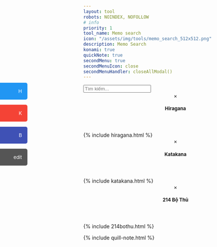 ```yaml
---
layout: tool
robots: NOINDEX, NOFOLLOW
# info
priority: 1
tool_name: Memo search
icon: "/assets/img/tools/memo_search_512x512.png"
description: Memo Search
konami: true
quickNote: true
secondMenu: true
secondMenuIcon: close
secondMenuHandler: closeAllModal()
---
```

<script>
  function closeAllModal() {
    try {
      document.getElementById('quillNote').style.display = 'none';
    } catch (error) {}
    try {
      document.getElementById('hiraganaModal').style.display='none';
    } catch (error) {}
    try {
      document.getElementById('katakanaModal').style.display='none';
    } catch (error) {}
    try {
      document.getElementById('boThu214Modal').style.display='none';
    } catch (error) {}
  }
</script>
<style>
  #mySidenav a {
    position: absolute;
    left: -80px;
    transition: 0.3s;
    padding: 15px;
    width: 125px;
    text-decoration: none;
    font-size: 20px;
    color: white;
    border-radius: 0 5px 5px 0;
    font-size: small;
  }
  #mySidenav a:hover {
    left: 0;
  }

  #Hiragana {
    top: 280px;
    background-color: #2196F3;
  }

  #Katakana {
    top: 340px;
    background-color: #f44336;
  }

  #BoThu {
    top: 400px;
    background-color: #3f51b5
  }

  #Note {
    top: 460px;
    background-color: #555
  }
  .material-icons {
    float: right;
  }
</style>

<div id="mySidenav" class="sidenav">
  <a href="#" id="Hiragana" onclick="document.getElementById('hiraganaModal').style.display='block'">Hiragana<span class="material-icons">H</span></a>
  <a href="#" id="Katakana" onclick="document.getElementById('katakanaModal').style.display='block'">Katakana<span class="material-icons">K</span></a>
  <a href="#" id="BoThu" onclick="document.getElementById('boThu214Modal').style.display='block'">Bộ Thủ<span class="material-icons">B</span></a>
  <a href="#" id="Note" onclick="document.getElementById('quillNote').style.display = 'block'">Note<span class="material-icons">edit</span></a>
</div>

<!-- search -->
<div id="search-container">
	<label>
		<input type="text" class="w3-card-4" id="search-input" placeholder="Tìm kiếm...">
	</label>
	<div id="results-container" class="w3-card"></div>
</div>
<script src="/tools/memo_search/memo_search_custom.js" type="text/javascript"></script>
<script src="/tools/memo_search/memo_js.js" type="text/javascript"></script>
<script>
	(function() {
		DongHDSearch({
			searchInput: document.getElementById('search-input'),
			resultsContainer: document.getElementById('results-container'),
			json: [
        '/tools/memo_search/data/MemRise_214BoThu.json'
      ],
      searchResultTemplate: '<div class="w3-container w3-padding w3-hover-light-gray"><strong>{title}</strong><br/><small>{subTitle}</small></div>',
      limit: 30
		})
	})();
</script>

<!-- modal -->
<div id="hiraganaModal" class="w3-modal">
  <div class="w3-modal-content w3-animate-left w3-card-4">
    <header class="w3-container w3-blue">
      <span onclick="document.getElementById('hiraganaModal').style.display='none'" 
      class="w3-button w3-display-topright">&times;</span>
      <h2 style="font-size: small;">Hiragana</h2>
    </header>
    <div class="w3-container">
    {% include hiragana.html %}
    </div>
  </div>
</div>
<div id="katakanaModal" class="w3-modal">
  <div class="w3-modal-content w3-animate-left w3-card-4">
    <header class="w3-container w3-red">
      <span onclick="document.getElementById('katakanaModal').style.display='none'" 
      class="w3-button w3-display-topright">&times;</span>
      <h2 style="font-size: small;">Katakana</h2>
    </header>
    <div class="w3-container">
    {% include katakana.html %}
    </div>
  </div>
</div>
<div id="boThu214Modal" class="w3-modal">
  <div class="w3-modal-content w3-animate-left w3-card-4">
    <header class="w3-container w3-indigo">
      <span onclick="document.getElementById('boThu214Modal').style.display='none'" 
      class="w3-button w3-display-topright">&times;</span>
      <h2 style="font-size: small;">214 Bộ Thủ</h2>
    </header>
    <div class="w3-container">
    {% include 214bothu.html %}
    </div>
  </div>
</div>

<!-- memo -->
{% include quill-note.html %}